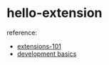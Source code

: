 # hello-extension

reference: 
- [extensions-101](https://developer.chrome.com/docs/extensions/mv3/getstarted/extensions-101/)
- [development basics](https://developer.chrome.com/docs/extensions/mv3/getstarted/development-basics/)
